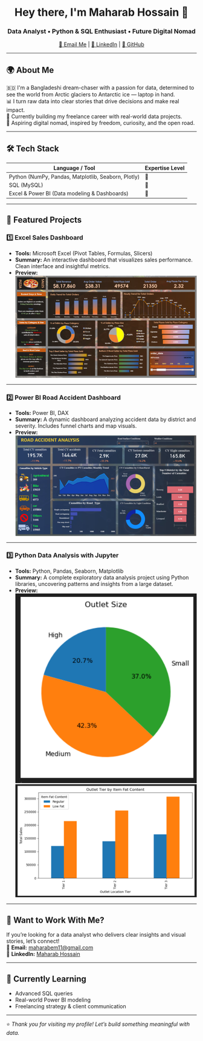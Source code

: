 
<h1 align="center">Hey there, I'm Maharab Hossain 👋</h1>
<h3 align="center">Data Analyst • Python & SQL Enthusiast • Future Digital Nomad</h3>

<p align="center">
  <a href="mailto:maharabem11@gmail.com">📧 Email Me</a> |
  <a href="https://www.linkedin.com/in/maharab-hossain-40a25b310">💼 LinkedIn</a> |
  <a href="https://github.com/Maharab022">🐙 GitHub</a>
</p>

---

## 🌍 About Me

🇧🇩 I'm a Bangladeshi dream-chaser with a passion for data, determined to see the world from Arctic glaciers to Antarctic ice — laptop in hand.  
📊 I turn raw data into clear stories that drive decisions and make real impact.  
🌱 Currently building my freelance career with real-world data projects.  
🚐 Aspiring digital nomad, inspired by freedom, curiosity, and the open road.

---

## 🛠 Tech Stack

| Language / Tool     | Expertise Level |
|---------------------|-----------------|
| Python (NumPy, Pandas, Matplotlib, Seaborn, Plotly) | 💪 |
| SQL (MySQL)         | 💪 |
| Excel & Power BI (Data modeling & Dashboards) | 💪 |

---

## 📂 Featured Projects

### 1️⃣ Excel Sales Dashboard
- **Tools:** Microsoft Excel (Pivot Tables, Formulas, Slicers)
- **Summary:** An interactive dashboard that visualizes sales performance. Clean interface and insightful metrics.
- **Preview:**  
  ![Excel Dashboard](https://github.com/Maharab022/Maharab022/blob/main/excel_dashboard.png?raw=true)

---

### 2️⃣ Power BI Road Accident Dashboard
- **Tools:** Power BI, DAX
- **Summary:** A dynamic dashboard analyzing accident data by district and severity. Includes funnel charts and map visuals.
- **Preview:**  
  ![Power BI Dashboard](https://github.com/Maharab022/Maharab022/blob/main/powerbi_dashboard.png?raw=true)

---

### 3️⃣ Python Data Analysis with Jupyter
- **Tools:** Python, Pandas, Seaborn, Matplotlib
- **Summary:** A complete exploratory data analysis project using Python libraries, uncovering patterns and insights from a large dataset.
- **Preview:**  
  ![Python Chart 1](https://github.com/Maharab022/Maharab022/blob/main/python_chart1%20(1).png?raw=true)  
  ![Python Chart 2](https://github.com/Maharab022/Maharab022/blob/main/python_chart2%20(1).png?raw=true)

---

## 💼 Want to Work With Me?

If you’re looking for a data analyst who delivers clear insights and visual stories, let’s connect!  
📧 **Email:** maharabem11@gmail.com  
🔗 **LinkedIn:** [Maharab Hossain](https://www.linkedin.com/in/maharab-hossain-40a25b310)

---

## 🧠 Currently Learning
- Advanced SQL queries
- Real-world Power BI modeling
- Freelancing strategy & client communication

---

⭐ *Thank you for visiting my profile! Let’s build something meaningful with data.*
